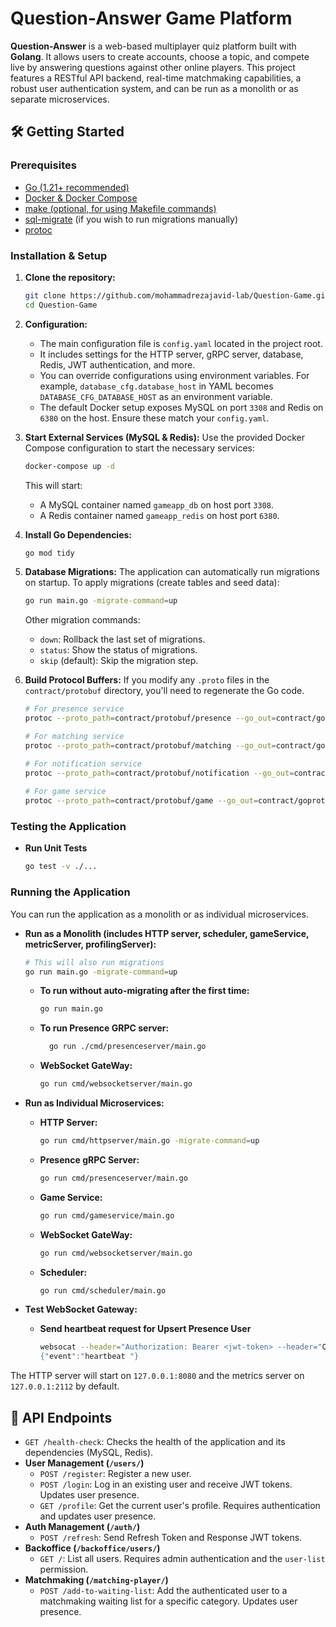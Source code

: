 # Question-Answer Game Platform

**Question-Answer** is a web-based multiplayer quiz platform built with **Golang**. It allows users to create accounts,
choose a topic, and compete live by answering questions against other online players. This project features a RESTful
API backend, real-time matchmaking capabilities, a robust user authentication system, and can be run as a monolith or as
separate microservices.

## 🛠️ Getting Started

### Prerequisites

* [Go (1.21+ recommended)](https://go.dev/dl/)
* [Docker & Docker Compose](https://www.docker.com/get-started)
* [make (optional, for using Makefile commands)](https://www.gnu.org/software/make/)
* [sql-migrate](https://github.com/rubenv/sql-migrate) (if you wish to run migrations manually)
* [protoc](https://grpc.io/docs/protoc-installation/)

### Installation & Setup

1. **Clone the repository:**
   ```bash
   git clone https://github.com/mohammadrezajavid-lab/Question-Game.git Question-Game
   cd Question-Game
   ```

2. **Configuration:**
    * The main configuration file is `config.yaml` located in the project root.
    * It includes settings for the HTTP server, gRPC server, database, Redis, JWT authentication, and more.
    * You can override configurations using environment variables. For example, `database_cfg.database_host` in YAML
      becomes `DATABASE_CFG_DATABASE_HOST` as an environment variable.
    * The default Docker setup exposes MySQL on port `3308` and Redis on `6380` on the host. Ensure these match your
      `config.yaml`.

3. **Start External Services (MySQL & Redis):**
   Use the provided Docker Compose configuration to start the necessary services:
   ```bash
   docker-compose up -d
   ```
   This will start:
    * A MySQL container named `gameapp_db` on host port `3308`.
    * A Redis container named `gameapp_redis` on host port `6380`.

4. **Install Go Dependencies:**
   ```bash
   go mod tidy
   ```

5. **Database Migrations:**
   The application can automatically run migrations on startup.
   To apply migrations (create tables and seed data):
   ```bash
   go run main.go -migrate-command=up
   ```
   Other migration commands:
    * `down`: Rollback the last set of migrations.
    * `status`: Show the status of migrations.
    * `skip` (default): Skip the migration step.

6. **Build Protocol Buffers:**
   If you modify any `.proto` files in the `contract/protobuf` directory, you'll need to regenerate the Go code.
   ```bash
   # For presence service
   protoc --proto_path=contract/protobuf/presence --go_out=contract/goprotobuf/presence --go_opt=paths=source_relative --go-grpc_out=contract/goprotobuf/presence --go-grpc_opt=paths=source_relative ./contract/protobuf/presence/presence.proto

   # For matching service
   protoc --proto_path=contract/protobuf/matching --go_out=contract/goprotobuf/matching --go_opt=paths=source_relative ./contract/protobuf/matching/matching.proto

   # For notification service
   protoc --proto_path=contract/protobuf/notification --go_out=contract/goprotobuf/notification --go_opt=paths=source_relative ./contract/protobuf/notification/notification.proto
  
   # For game service   
   protoc --proto_path=contract/protobuf/game --go_out=contract/goprotobuf/game --go_opt=paths=source_relative ./contract/protobuf/game/created_game.proto
   ```

### Testing the Application

* **Run Unit Tests**
    ```bash
    go test -v ./...
    ```

### Running the Application

You can run the application as a monolith or as individual microservices.

* **Run as a Monolith (includes HTTP server, scheduler, gameService, metricServer, profilingServer):**
    ```bash
    # This will also run migrations
    go run main.go -migrate-command=up
    ```
    * **To run without auto-migrating after the first time:**
      ```bash
      go run main.go
      ```
    * **To run Presence GRPC server:**
      ```bash
        go run ./cmd/presenceserver/main.go
      ```
    * **WebSocket GateWay:**
      ```bash
      go run cmd/websocketserver/main.go
      ```

* **Run as Individual Microservices:**
    * **HTTP Server:**
        ```bash
        go run cmd/httpserver/main.go -migrate-command=up
        ```
    * **Presence gRPC Server:**
        ```bash
        go run cmd/presenceserver/main.go
        ```
    * **Game Service:**
        ```bash
        go run cmd/gameservice/main.go
        ```
    * **WebSocket GateWay:**
        ```bash
        go run cmd/websocketserver/main.go
        ```
    * **Scheduler:**
        ```bash
        go run cmd/scheduler/main.go
        ```

* **Test WebSocket Gateway:**
    * **Send heartbeat request for Upsert Presence User**
        ```bash
        websocat --header="Authorization: Bearer <jwt-token> --header="Origin: http://127.0.0.1:3000" ws://<websocat-host>:8090/ws
        {"event":"heartbeat "}
        ```

The HTTP server will start on `127.0.0.1:8080` and the metrics server on `127.0.0.1:2112` by default.

## 🔌 API Endpoints

* `GET /health-check`: Checks the health of the application and its dependencies (MySQL, Redis).
* **User Management (`/users/`)**
    * `POST /register`: Register a new user.
    * `POST /login`: Log in an existing user and receive JWT tokens. Updates user presence.
    * `GET /profile`: Get the current user's profile. Requires authentication and updates user presence.
* **Auth Management (`/auth/`)**
    * `POST /refresh`: Send Refresh Token and Response JWT tokens.
* **Backoffice (`/backoffice/users/`)**
    * `GET /`: List all users. Requires admin authentication and the `user-list` permission.
* **Matchmaking (`/matching-player/`)**
    * `POST /add-to-waiting-list`: Add the authenticated user to a matchmaking waiting list for a specific category.
      Updates user presence.
